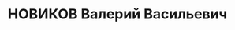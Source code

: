 ---
title: НОВИКОВ Валерий Васильевич
description: "лейтенант, ком. взвода 62 СП СибВО. \n  ВКВС - 07.05.1938, ВМН. Расстрелян\
  \ 07.05.1938, Новосибирск"
---